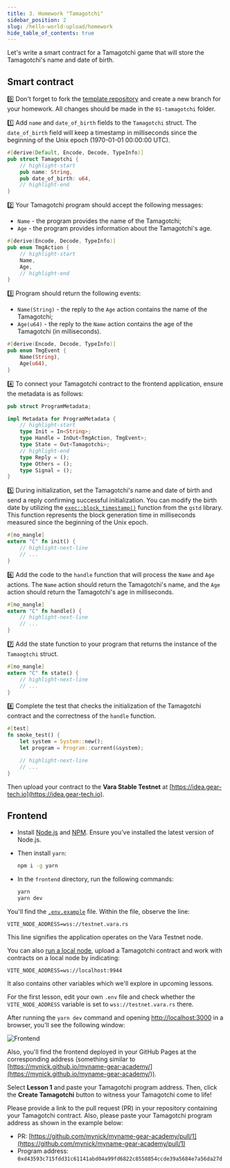 ```yaml
---
title: 3. Homework "Tamagotchi"
sidebar_position: 2
slug: /hello-world-upload/homework
hide_table_of_contents: true
---
```


Let's write a smart contract for a Tamagotchi game that will store the Tamagotchi's name and date of birth.

## Smart contract

0️⃣ Don't forget to fork the [template repository](https://github.com/gear-foundation/dapps-template-gear-academy) and create a new branch for your homework. All changes should be made in the `01-tamagotchi` folder.

1️⃣ Add `name` and `date_of_birth` fields to the `Tamagotchi` struct. The `date_of_birth` field will keep a timestamp in milliseconds since the beginning of the Unix epoch (1970-01-01 00:00:00 UTC).

```rust title="01-tamagotchi/io/src/lib.rs"
#[derive(Default, Encode, Decode, TypeInfo)]
pub struct Tamagotchi {
    // highlight-start
    pub name: String,
    pub date_of_birth: u64,
    // highlight-end
}
```

2️⃣ Your Tamagotchi program should accept the following messages:

- `Name` - the program provides the name of the Tamagotchi;
- `Age` - the program provides information about the Tamagotchi's age.

```rust title="01-tamagotchi/io/src/lib.rs"
#[derive(Encode, Decode, TypeInfo)]
pub enum TmgAction {
    // highlight-start
    Name,
    Age,
    // highlight-end
}
```

3️⃣ Program should return the following events:

- `Name(String)` - the reply to the `Age` action contains the name of the Tamagotchi;
- `Age(u64)` - the reply to the `Name` action contains the age of the Tamagotchi (in milliseconds).

```rust title="01-tamagotchi/io/src/lib.rs"
#[derive(Encode, Decode, TypeInfo)]
pub enum TmgEvent {
    Name(String),
    Age(u64),
}
```

4️⃣ To connect your Tamagotchi contract to the frontend application, ensure the metadata is as follows:

```rust title="01-tamagotchi/io/src/lib.rs"
pub struct ProgramMetadata;

impl Metadata for ProgramMetadata {
    // highlight-start
    type Init = In<String>;
    type Handle = InOut<TmgAction, TmgEvent>;
    type State = Out<Tamagotchi>;
    // highlight-end
    type Reply = ();
    type Others = ();
    type Signal = ();
}
```

5️⃣ During initialization, set the Tamagotchi's name and date of birth and send a reply confirming successful initialization. You can modify the birth date by utilizing the [`exec::block_timestamp()`](https://docs.gear.rs/gstd/exec/fn.block_timestamp.html) function from the `gstd` library. This function represents the block generation time in milliseconds measured since the beginning of the Unix epoch.

```rust title="01-tamagotchi/src/lib.rs"
#[no_mangle]
extern "C" fn init() {
    // highlight-next-line
    // ...
}
```

6️⃣ Add the code to the `handle` function that will process the `Name` and `Age` actions. The `Name` action should return the Tamagotchi's name, and the `Age` action should return the Tamagotchi's age in milliseconds.

```rust title="01-tamagotchi/src/lib.rs"
#[no_mangle]
extern "C" fn handle() {
    // highlight-next-line
    // ...
}
```

7️⃣ Add the state function to your program that returns the instance of the `Tamaogtchi` struct.

```rust title="01-tamagotchi/src/lib.rs"
#[no_mangle]
extern "C" fn state() {
    // highlight-next-line
    // ...
}
```

8️⃣ Complete the test that checks the initialization of the Tamagotchi contract and the correctness of the `handle` function.

```rust title="01-tamagotchi/tests/smoke.rs"
#[test]
fn smoke_test() {
    let system = System::new();
    let program = Program::current(&system);

    // highlight-next-line
    // ...
}
```

Then upload your contract to the **Vara Stable Testnet** at [https://idea.gear-tech.io](https://idea.gear-tech.io).

## Frontend

- Install [Node.js](https://nodejs.org/en/download/) and [NPM](https://docs.npmjs.com/downloading-and-installing-node-js-and-npm). Ensure you've installed the latest version of Node.js.

- Then install `yarn`:

    ```bash
    npm i -g yarn
    ```

- In the `frontend` directory, run the following commands:

    ```bash
    yarn
    yarn dev
    ```

You'll find the [`.env.example`](https://github.com/gear-foundation/dapps-template-gear-academy/blob/master/frontend/.env.example) file. Within the file, observe the line:

```
VITE_NODE_ADDRESS=wss://testnet.vara.rs
```

This line signifies the application operates on the Vara Testnet node.

You can also [run a local node](https://wiki.gear-tech.io/docs/node/dev-net), upload a Tamagotchi contract and work with contracts on a local node by indicating:

```
VITE_NODE_ADDRESS=ws://localhost:9944
```

It also contains other variables which we'll explore in upcoming lessons.

For the first lesson, edit your own `.env` file and check whether the `VITE_NODE_ADDRESS` variable is set to `wss://testnet.vara.rs` there.

After running the `yarn dev` command and opening [http://localhost:3000](http://localhost:3000) in a browser, you'll see the following window:

![Frontend](/img/08/frontend.jpg)

Also, you'll find the frontend deployed in your GitHub Pages at the corresponding address (something similar to [https://mynick.github.io/myname-gear-academy/](https://mynick.github.io/myname-gear-academy/)).

Select **Lesson 1** and paste your Tamagotchi program address. Then, click the **Create Tamagotchi** button to witness your Tamagotchi come to life!

Please provide a link to the pull request (PR) in your repository containing your Tamagotchi contract. Also, please paste your Tamagotchi program address as shown in the example below:

- PR: [https://github.com/mynick/myname-gear-academy/pull/1](https://github.com/mynick/myname-gear-academy/pull/1)
- Program address: `0xd43593c715fdd31c61141abd04a99fd6822c8558854ccde39a5684e7a56da27d`
